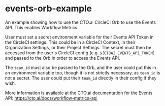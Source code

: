 # events-orb-example
An example showing how to use the CTO.ai CircleCI Orb to use the Events API. This enables Workflow Metrics.

User must set a secret environment variable for their Events API Token in the CircleCI settings. This could be in a CircleCI Context, in their Organization Settings, or their Project Settings. The secret must then be accessed from the user's CircleCI config (e.g. `${CTOAI_EVENTS_API_TOKEN}` and passed to the Orb in order to access the Events API.

The `team_id` must also be passed to the Orb, and the user could put this in an environment variable too, though it is not strictly necessary, as `team_id` is not a secret. The user could put their `team_id` directly in their config if they wish.

More information is available at the CTO.ai documentation for the Events API: https://cto.ai/docs/workflow-metrics-api
